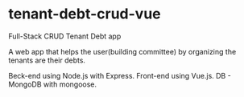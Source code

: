 # tenant-debt-crud-vue
Full-Stack CRUD Tenant Debt app

A web app that helps the user(building committee) by organizing the tenants are their debts.

Beck-end using Node.js with Express.
Front-end using Vue.js.
DB - MongoDB with mongoose.
